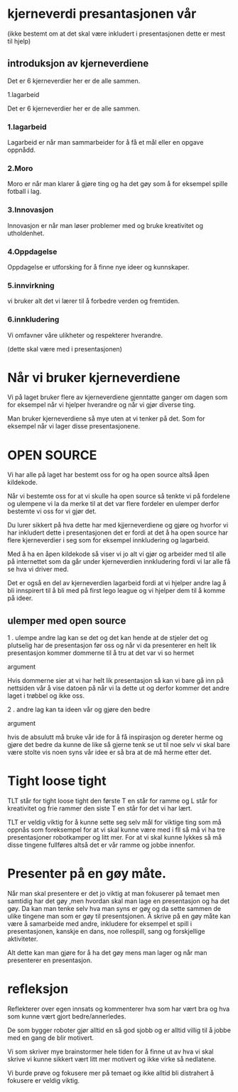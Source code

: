 # kjerneverdi presantasjonen vår
(ikke bestemt om at det skal være inkludert i presentasjonen dette er mest til hjelp)
## introduksjon av kjerneverdiene
Det er 6 kjerneverdier her er de alle sammen.

1.lagarbeid

Det er 6 kjerneverdier her er de alle sammen.

### 1.lagarbeid
 Lagarbeid er når man sammarbeider for å få et mål eller en opgave oppnådd.

### 2.Moro
Moro er når man klarer å gjøre ting og ha det gøy som å for eksempel spille fotball i lag.

### 3.Innovasjon
Innovasjon er når man løser problemer med og bruke kreativitet og utholdenhet.

### 4.Oppdagelse
Oppdagelse er utforsking for å finne  nye ideer og kunnskaper.

### 5.innvirkning
vi bruker alt det vi lærer til å forbedre verden og fremtiden.

### 6.innkludering
Vi omfavner våre ulikheter og respekterer hverandre.

(dette skal være med i presentasjonen)
# Når vi bruker kjerneverdiene
Vi på laget bruker flere av kjerneverdiene gjenntatte ganger om dagen som for eksempel når vi hjelper hverandre og når vi gjør diverse ting.

Man bruker kjerneverdiene så mye uten at vi tenker på det.
Som for eksempel når vi lager disse presentasjonene.

# OPEN SOURCE
Vi har alle på laget har bestemt oss for og ha open source altså åpen kildekode.

Når vi bestemte oss for at vi skulle ha open source så tenkte vi på fordelene og ulempene vi la da merke til at det var flere fordeler en ulemper derfor bestemte vi oss for vi gjør det.

Du lurer sikkert på hva dette har med kjjerneverdiene og gjøre og hvorfor vi har inkludert dette i presentasjonen det er fordi at det å ha open source har flere kjerneverdier i seg som for eksempel innkludering og lagarbeid.

Med å ha en åpen kildekode så viser vi jo alt vi gjør og arbeider med til alle på internettet som da går under kjerneverdien innkludering fordi vi lar alle få se hva vi driver med.

Det er også en del av kjerneverdien lagarbeid fordi at vi hjelper andre lag å bli innspirert til å bli med på first lego league og vi hjelper dem til å komme på ideer.

## ulemper med open source
1 . ulempe andre lag kan se det og det kan hende at de stjeler det og plutselig har de presentasjon før oss og  når vi da presenterer en helt lik presentasjon kommer dommerne til å tru at det var vi so hermet

argument 

Hvis dommerne sier at vi har helt lik presentasjon så kan vi bare gå inn på nettsiden vår å vise datoen på når vi la dette ut og derfor kommer det andre laget i trøbbel og ikke oss.

2 . andre lag kan ta ideen vår og gjøre den bedre 

argument 

hvis de absulutt må bruke vår ide for å få inspirasjon og dereter herme og gjøre det bedre da kunne de  like så gjerne tenk se ut til noe selv vi skal bare være stolte vis noen syns vår idee er så bra at de må herme etter det.

# Tight loose tight
TLT står for tight loose tight den første T en står for ramme og L står for kreativitet og frie rammer den siste T en står for det vi har lært.

TLT er veldig viktig for å kunne sette seg selv mål for viktige ting som må oppnås som foreksempel for at vi skal kunne være med i fll så må vi ha tre presentasjoner robotkamper og litt mer. For at vi skal kunne lykkes så må disse tingene fullføres altså det er vår ramme og jobbe innenfor.

 # Presenter på en gøy måte.
 Når man skal presentere er det jo viktig at man fokuserer på temaet men samtidig har det gøy ,men hvordan skal man lage en presentasjon og ha det gøy. Da kan man tenke selv hva man syns er gøy og da sette sammen de ulike tingene man som er gøy til presentsjonen. Å skrive på en gøy måte kan være å samarbeide med andre, inkludere for eksempel et spill i presentasjonen, kanskje en dans,  noe rollespill, sang og forskjellige aktiviteter.

 Alt dette kan man gjøre for å ha det gøy mens man lager og når man presenterer en presentasjon.

 # refleksjon
 Reflekterer over egen innsats og kommenterer hva som har vært bra og hva som kunne vært gjort bedre/annerledes.

De som bygger roboter gjør alltid en så god sjobb og er alltid villig til å jobbe med en gang de blir motivert.

Vi som skriver mye brainstormer hele tiden for å finne ut av hva vi skal skrive vi kunne sikkert vært litt mer motivert og ikke virke så nedlatene.

Vi burde prøve og fokusere mer på temaet og ikke alltid bli distrahert å fokusere er veldig viktig.


